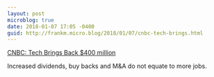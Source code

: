 ```yaml
---
layout: post
microblog: true
date: 2018-01-07 17:05 -0400
guid: http://frankm.micro.blog/2018/01/07/cnbc-tech-brings.html
---
```

 [CNBC: Tech Brings Back $400 million](https://www.cnbc.com/2018/01/05/apple-tech-companies-to-bring-back-400-billion.html)

Increased dividends, buy backs and M&A do not equate to more jobs. 
